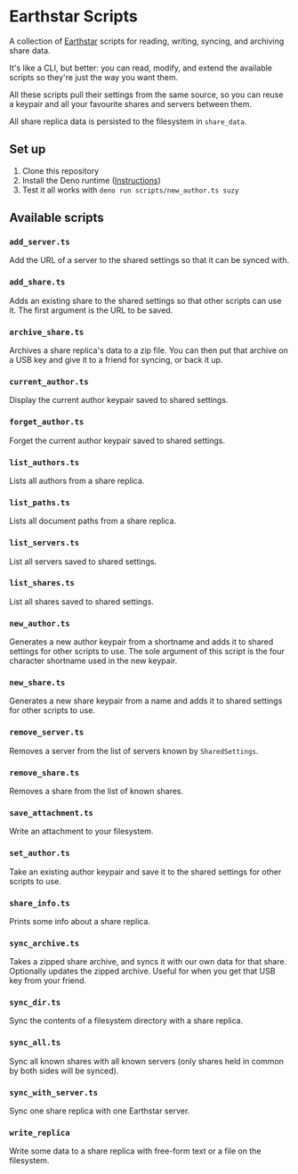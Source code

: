 # Earthstar Scripts

A collection of [Earthstar](https://earthstar-project.org) scripts for reading,
writing, syncing, and archiving share data.

It's like a CLI, but better: you can read, modify, and extend the available
scripts so they're just the way you want them.

All these scripts pull their settings from the same source, so you can reuse a
keypair and all your favourite shares and servers between them.

All share replica data is persisted to the filesystem in `share_data`.

## Set up

1. Clone this repository
2. Install the Deno runtime
   ([Instructions](https://deno.land/manual@v1.29.1/getting_started/installation))
3. Test it all works with `deno run scripts/new_author.ts suzy`

## Available scripts

### `add_server.ts`

Add the URL of a server to the shared settings so that it can be synced with.

### `add_share.ts`

Adds an existing share to the shared settings so that other scripts can use it.
The first argument is the URL to be saved.

### `archive_share.ts`

Archives a share replica's data to a zip file. You can then put that archive on
a USB key and give it to a friend for syncing, or back it up.

### `current_author.ts`

Display the current author keypair saved to shared settings.

### `forget_author.ts`

Forget the current author keypair saved to shared settings.

### `list_authors.ts`

Lists all authors from a share replica.

### `list_paths.ts`

Lists all document paths from a share replica.

### `list_servers.ts`

List all servers saved to shared settings.

### `list_shares.ts`

List all shares saved to shared settings.

### `new_author.ts`

Generates a new author keypair from a shortname and adds it to shared settings
for other scripts to use. The sole argument of this script is the four character
shortname used in the new keypair.

### `new_share.ts`

Generates a new share keypair from a name and adds it to shared settings for
other scripts to use.

### `remove_server.ts`

Removes a server from the list of servers known by `SharedSettings`.

### `remove_share.ts`

Removes a share from the list of known shares.

### `save_attachment.ts`

Write an attachment to your filesystem.

### `set_author.ts`

Take an existing author keypair and save it to the shared settings for other
scripts to use.

### `share_info.ts`

Prints some info about a share replica.

### `sync_archive.ts`

Takes a zipped share archive, and syncs it with our own data for that share.
Optionally updates the zipped archive. Useful for when you get that USB key from
your friend.

### `sync_dir.ts`

Sync the contents of a filesystem directory with a share replica.

### `sync_all.ts`

Sync all known shares with all known servers (only shares held in common by both
sides will be synced).

### `sync_with_server.ts`

Sync one share replica with one Earthstar server.

### `write_replica`

Write some data to a share replica with free-form text or a file on the
filesystem.
